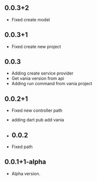 ## 0.0.3+2

- Fixed create model

## 0.0.3+1

- Fixed create new project

## 0.0.3

- Adding create service provider
- Get vania version from api
- Adding run command from vania project

## 0.0.2+1

- Fixed new controller path
- adding dart pub add vania
  
- ## 0.0.2

- Fixed path

## 0.0.1+1-alpha

- Alpha version.
